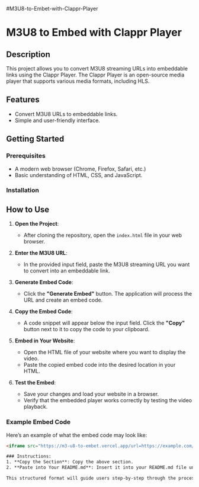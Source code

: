 #M3U8-to-Embet-with-Clappr-Player
# M3U8 to Embed with Clappr Player

## Description

This project allows you to convert M3U8 streaming URLs into embeddable links using the Clappr Player. The Clappr Player is an open-source media player that supports various media formats, including HLS.

## Features

- Convert M3U8 URLs to embeddable links.
- Simple and user-friendly interface.

## Getting Started

### Prerequisites

- A modern web browser (Chrome, Firefox, Safari, etc.)
- Basic understanding of HTML, CSS, and JavaScript.

### Installation
## How to Use

1. **Open the Project**: 
   - After cloning the repository, open the `index.html` file in your web browser.

2. **Enter the M3U8 URL**: 
   - In the provided input field, paste the M3U8 streaming URL you want to convert into an embeddable link.

3. **Generate Embed Code**: 
   - Click the **"Generate Embed"** button. The application will process the URL and create an embed code.

4. **Copy the Embed Code**: 
   - A code snippet will appear below the input field. Click the **"Copy"** button next to it to copy the code to your clipboard.

5. **Embed in Your Website**: 
   - Open the HTML file of your website where you want to display the video. 
   - Paste the copied embed code into the desired location in your HTML.

6. **Test the Embed**: 
   - Save your changes and load your website in a browser. 
   - Verify that the embedded player works correctly by testing the video playback.

### Example Embed Code
Here’s an example of what the embed code may look like:
```html
<iframe src="https://m3-u8-to-embet.vercel.app/url=https://example.com/index.m3u8" width="640" height="360" allowfullscreen></iframe>

### Instructions:
1. **Copy the Section**: Copy the above section.
2. **Paste into Your README.md**: Insert it into your README.md file under the appropriate heading (e.g., after the Getting Started section).

This structured format will guide users step-by-step through the process of using your project effectively. Let me know if you need any more help!


